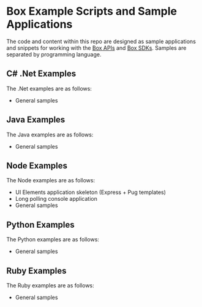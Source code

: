 # Box Example Scripts and Sample Applications
The code and content within this repo are designed as sample applications and snippets for working with the [Box APIs](https://developer.box.com/v2.0/reference) and [Box SDKs](https://developer.box.com/v2.0/page/sdks/). Samples are separated by programming language.

## C# .Net Examples
The .Net examples are as follows:
  * General samples

## Java Examples
The Java examples are as follows:
  * General samples

## Node Examples
The Node examples are as follows:
  * UI Elements application skeleton (Express + Pug templates)
  * Long polling console application
  * General samples

## Python Examples
The Python examples are as follows:
  * General samples

## Ruby Examples
The Ruby examples are as follows: 
  * General samples

